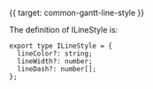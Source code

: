 {{ target: common-gantt-line-style }}

The definition of ILineStyle is:
```
export type ILineStyle = {
  lineColor?: string;
  lineWidth?: number;
  lineDash?: number[];
};
```
